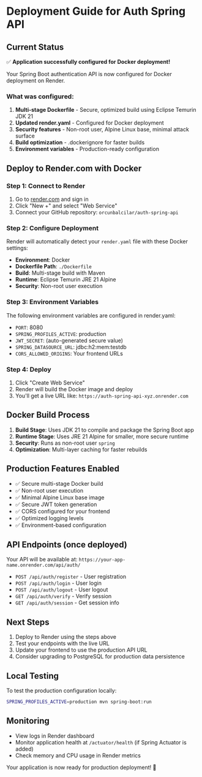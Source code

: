 # Deployment Guide for Auth Spring API

## Current Status
✅ **Application successfully configured for Docker deployment!**

Your Spring Boot authentication API is now configured for Docker deployment on Render.

### What was configured:
1. **Multi-stage Dockerfile** - Secure, optimized build using Eclipse Temurin JDK 21
2. **Updated render.yaml** - Configured for Docker deployment
3. **Security features** - Non-root user, Alpine Linux base, minimal attack surface
4. **Build optimization** - .dockerignore for faster builds
5. **Environment variables** - Production-ready configuration

## Deploy to Render.com with Docker

### Step 1: Connect to Render
1. Go to [render.com](https://render.com) and sign in
2. Click "New +" and select "Web Service"
3. Connect your GitHub repository: `orcunbalcilar/auth-spring-api`

### Step 2: Configure Deployment
Render will automatically detect your `render.yaml` file with these Docker settings:
- **Environment**: Docker
- **Dockerfile Path**: `./Dockerfile`
- **Build**: Multi-stage build with Maven
- **Runtime**: Eclipse Temurin JRE 21 Alpine
- **Security**: Non-root user execution

### Step 3: Environment Variables
The following environment variables are configured in render.yaml:
- `PORT`: 8080
- `SPRING_PROFILES_ACTIVE`: production
- `JWT_SECRET`: (auto-generated secure value)
- `SPRING_DATASOURCE_URL`: jdbc:h2:mem:testdb
- `CORS_ALLOWED_ORIGINS`: Your frontend URLs

### Step 4: Deploy
1. Click "Create Web Service"
2. Render will build the Docker image and deploy
3. You'll get a live URL like: `https://auth-spring-api-xyz.onrender.com`

## Docker Build Process
1. **Build Stage**: Uses JDK 21 to compile and package the Spring Boot app
2. **Runtime Stage**: Uses JRE 21 Alpine for smaller, more secure runtime
3. **Security**: Runs as non-root user `spring`
4. **Optimization**: Multi-layer caching for faster rebuilds

## Production Features Enabled
- ✅ Secure multi-stage Docker build
- ✅ Non-root user execution
- ✅ Minimal Alpine Linux base image
- ✅ Secure JWT token generation
- ✅ CORS configured for your frontend
- ✅ Optimized logging levels
- ✅ Environment-based configuration

## API Endpoints (once deployed)
Your API will be available at: `https://your-app-name.onrender.com/api/auth/`

- `POST /api/auth/register` - User registration
- `POST /api/auth/login` - User login
- `POST /api/auth/logout` - User logout
- `GET /api/auth/verify` - Verify session
- `GET /api/auth/session` - Get session info

## Next Steps
1. Deploy to Render using the steps above
2. Test your endpoints with the live URL
3. Update your frontend to use the production API URL
4. Consider upgrading to PostgreSQL for production data persistence

## Local Testing
To test the production configuration locally:
```bash
SPRING_PROFILES_ACTIVE=production mvn spring-boot:run
```

## Monitoring
- View logs in Render dashboard
- Monitor application health at `/actuator/health` (if Spring Actuator is added)
- Check memory and CPU usage in Render metrics

Your application is now ready for production deployment! 🚀
